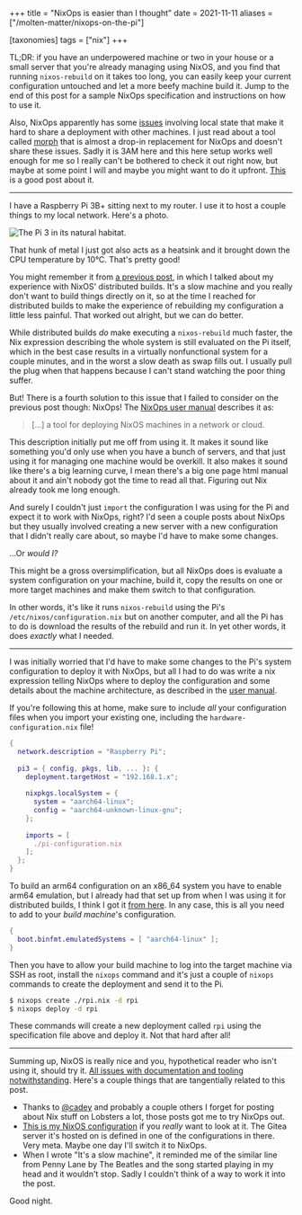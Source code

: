 +++
title = "NixOps is easier than I thought"
date = 2021-11-11
aliases = ["/molten-matter/nixops-on-the-pi"]

[taxonomies]
tags = ["nix"]
+++

TL;DR: if you have an underpowered machine or two in your house or a small server that you're already managing using NixOS, and you find that running `nixos-rebuild` on it takes too long, you can easily keep your current configuration untouched and let a more beefy machine build it. Jump to the end of this post for a sample NixOps specification and instructions on how to use it.

Also, NixOps apparently has some [issues](https://news.ycombinator.com/item?id=20324608) involving local state that make it hard to share a deployment with other machines. I just read about a tool called [morph](https://github.com/DBCDK/morph) that is almost a drop-in replacement for NixOps and doesn't share these issues. Sadly it is 3AM here and this here setup works well enough for me so I really can't be bothered to check it out right now, but maybe at some point I will and maybe you might want to do it upfront. [This](https://christine.website/blog/morph-setup-2021-04-25) is a good post about it.

---

I have a Raspberry Pi 3B+ sitting next to my router. I use it to host a couple things to my local network. Here's a photo.

![The Pi 3 in its natural habitat.](pi.gif)

That hunk of metal I just got also acts as a heatsink and it brought down the CPU temperature by 10°C. That's pretty good!

You might remember it from [a previous post](https://sgt.hootr.club/molten-matter/nix-distributed-builds/), in which I talked about my experience with NixOS' distributed builds. It's a slow machine and you really don't want to build things directly on it, so at the time I reached for distributed builds to make the experience of rebuilding my configuration a little less painful. That worked out alright, but we can do better.

While distributed builds *do* make executing a `nixos-rebuild` much faster, the Nix expression describing the whole system is still evaluated on the Pi itself, which in the best case results in a virtually nonfunctional system for a couple minutes, and in the worst a slow death as swap fills out. I usually pull the plug when that happens because I can't stand watching the poor thing suffer.

But! There is a fourth solution to this issue that I failed to consider on the previous post though: NixOps! The [NixOps user manual](https://releases.nixos.org/nixops/latest/manual/manual.html#chap-introduction) describes it as:

> [...] a tool for deploying NixOS machines in a network or cloud.

This description initially put me off from using it. It makes it sound like something you'd only use when you have a bunch of servers, and that just using it for managing one machine would be overkill. It also makes it sound like there's a big learning curve, I mean there's a big one page html manual about it and ain't nobody got the time to read all that. Figuring out Nix already took me long enough.

And surely I couldn't just `import` the configuration I was using for the Pi and expect it to work with NixOps, right? I'd seen a couple posts about NixOps but they usually involved creating a new server with a new configuration that I didn't really care about, so maybe I'd have to make some changes.

...Or *would I?*

This might be a gross oversimplification, but all NixOps does is evaluate a system configuration on your machine, build it, copy the results on one or more target machines and make them switch to that configuration.

In other words, it's like it runs `nixos-rebuild` using the Pi's `/etc/nixos/configuration.nix` but on another computer, and all the Pi has to do is download the results of the rebuild and run it. In yet other words, it does *exactly* what I needed.

---

I was initially worried that I'd have to make some changes to the Pi's system configuration to deploy it with NixOps, but all I had to do was write a nix expression telling NixOps where to deploy the configuration and some details about the machine architecture, as described in the [user manual](https://releases.nixos.org/nixops/latest/manual/manual.html#sec-deploying-to-physical-nixos).

If you're following this at home, make sure to include *all* your configuration files when you import your existing one, including the `hardware-configuration.nix` file!

```nix
{
  network.description = "Raspberry Pi";
  
  pi3 = { config, pkgs, lib, ... }: {
    deployment.targetHost = "192.168.1.x";
    
    nixpkgs.localSystem = {
      system = "aarch64-linux";
      config = "aarch64-unknown-linux-gnu";
    };
    
    imports = [
      ./pi-configuration.nix
    ];
  };
}
```

To build an arm64 configuration on an x86_64 system you have to enable arm64 emulation, but I already had that set up from when I was using it for distributed builds, I think I got it [from here](https://nixos.wiki/wiki/NixOS_on_ARM#Compiling_through_QEMU). In any case, this is all you need to add to your *build machine*'s configuration.

```nix
{
  boot.binfmt.emulatedSystems = [ "aarch64-linux" ];
}
```

Then you have to allow your build machine to log into the target machine via SSH as root, install the `nixops` command and it's just a couple of `nixops` commands to create the deployment and send it to the Pi.

```bash
$ nixops create ./rpi.nix -d rpi
$ nixops deploy -d rpi
```

These commands will create a new deployment called `rpi` using the specification file above and deploy it. Not that hard after all!

---

Summing up, NixOS is really nice and you, hypothetical reader who isn't using it, should try it. [All issues with documentation and tooling notwithstanding](https://christine.website/talks/nixos-pain-2021-11-10). Here's a couple things that are tangentially related to this post.

* Thanks to [@cadey](https://christine.website/) and probably a couple others I forget for posting about Nix stuff on Lobsters a lot, those posts got me to try NixOps out.
* [This is my NixOS configuration](https://kirarin.hootr.club/git/steinuil/nixos-config) if you *really* want to look at it. The Gitea server it's hosted on is defined in one of the configurations in there. Very meta. Maybe one day I'll switch it to NixOps.
* When I wrote "It's a slow machine", it reminded me of the similar line from Penny Lane by The Beatles and the song started playing in my head and it wouldn't stop. Sadly I couldn't think of a way to work it into the post.

Good night.


